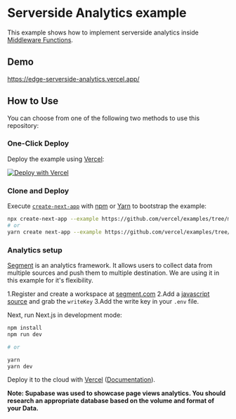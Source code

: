 # Serverside Analytics example

This example shows how to implement serverside analytics inside [Middleware Functions](https://nextjs.org/docs/middleware).

## Demo

https://edge-serverside-analytics.vercel.app/

## How to Use

You can choose from one of the following two methods to use this repository:

### One-Click Deploy

Deploy the example using [Vercel](https://vercel.com?utm_source=github&utm_medium=readme&utm_campaign=next-example):

[![Deploy with Vercel](https://vercel.com/button)](https://vercel.com/new/git/external?repository-url=https://github.com/vercel/examples/tree/main/edge-functions/serverside-analytics&project-name=serverside-analytics&repository-name=serverside-analytics)

### Clone and Deploy

Execute [`create-next-app`](https://github.com/vercel/next.js/tree/canary/packages/create-next-app) with [npm](https://docs.npmjs.com/cli/init) or [Yarn](https://yarnpkg.com/lang/en/docs/cli/create/) to bootstrap the example:

```bash
npx create-next-app --example https://github.com/vercel/examples/tree/main/edge-functions/serverside-analytics
# or
yarn create next-app --example https://github.com/vercel/examples/tree/main/edge-functions/serverside-analytics

```

### Analytics setup

[Segment](https://segment.com) is an analytics framework. It allows users to collect data from multiple sources and push them to multiple destination. We are using it in this example for it's flexibility.

1.Register and create a workspace at [segment.com](https://segment.com)
2.Add a [javascript source](https://segment.com/docs/connections/sources/catalog/libraries/website/javascript/) and grab the `writeKey`
3.Add the write key in your `.env` file.

Next, run Next.js in development mode:

```bash
npm install
npm run dev

# or

yarn
yarn dev
```

Deploy it to the cloud with [Vercel](https://vercel.com/new?utm_source=github&utm_medium=readme&utm_campaign=edge-middleware-eap) ([Documentation](https://nextjs.org/docs/deployment)).

**Note: Supabase was used to showcase page views analytics. You should research an appropriate database based on the volume and format of your Data.**
